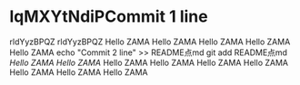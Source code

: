 # lqMXYtNdiPCommit 1 line
rldYyzBPQZ
rldYyzBPQZ
Hello ZAMA
Hello ZAMA
Hello ZAMA
Hello ZAMA
Hello ZAMA
echo "Commit 2 line" >> README点md
git add README点md
*Hello ZAMA*
*Hello ZAMA*
Hello ZAMA
Hello ZAMA
Hello ZAMA
Hello ZAMA
Hello ZAMA
Hello ZAMA
Hello ZAMA
